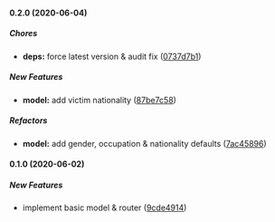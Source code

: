 #### 0.2.0 (2020-06-04)

##### Chores

* **deps:**  force latest version & audit fix ([0737d7b1](https://github.com/codetanzania/ewea-case/commit/0737d7b14230186b3610ba4a1268504850ef9317))

##### New Features

* **model:**  add victim nationality ([87be7c58](https://github.com/codetanzania/ewea-case/commit/87be7c58c28f901aabf733ad3b064fb8efabad91))

##### Refactors

* **model:**  add gender, occupation & nationality defaults ([7ac45896](https://github.com/codetanzania/ewea-case/commit/7ac458964c801c8a2cd0d670660f3fdd026edc50))

#### 0.1.0 (2020-06-02)

##### New Features

*  implement basic model & router ([9cde4914](https://github.com/codetanzania/ewea-case/commit/9cde491407fcd80d33aef4c9ad7c1077dad81505))

